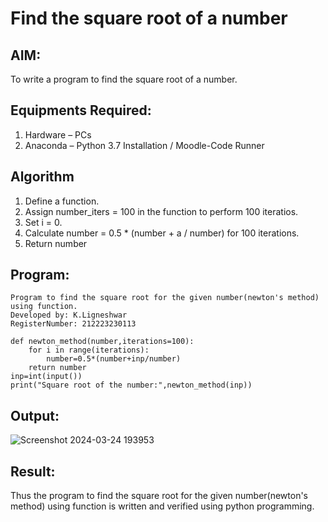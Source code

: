 # Find the square root of a number

## AIM:
To write a program to find the square root of a number.

## Equipments Required:
1. Hardware – PCs
2. Anaconda – Python 3.7 Installation / Moodle-Code Runner

## Algorithm
1. Define a function.
2. Assign number_iters = 100 in the function to perform 100 iteratios.
3. Set i = 0.
4. Calculate  number = 0.5 * (number + a / number) for 100 iterations.
5. Return number

## Program:
```
Program to find the square root for the given number(newton's method) using function.
Developed by: K.Ligneshwar
RegisterNumber: 212223230113 

def newton_method(number,iterations=100):
    for i in range(iterations):
        number=0.5*(number+inp/number)
    return number
inp=int(input())
print("Square root of the number:",newton_method(inp))
```

## Output:
![Screenshot 2024-03-24 193953](https://github.com/drgbhuvaneswari/Square-root-of-a-number/assets/149365037/ff37aaf9-12e9-427e-bae3-2ef5b8a99784)




## Result:
Thus the program to find the square root for the given number(newton's method) using function is written and verified using python programming.
